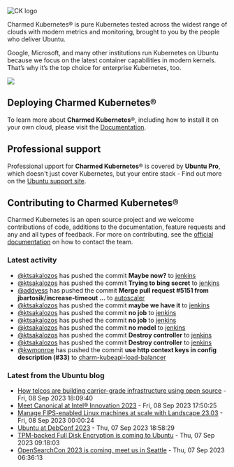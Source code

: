 ![CK logo](https://assets.ubuntu.com/v1/451d4cf4-Charmed+Kubernetes_RGB_onWhite_2022.svg)

Charmed Kubernetes® is pure Kubernetes tested across the widest range of clouds with modern metrics and monitoring, brought to you by the people who deliver Ubuntu.

Google, Microsoft, and many other institutions run Kubernetes on Ubuntu because we focus on the latest container capabilities in modern kernels. That’s why it’s the top choice for enterprise Kubernetes, too.

![](https://assets.ubuntu.com/v1/843c77b6-juju-at-a-glace.svg)

## Deploying Charmed Kubernetes®

To learn more about **Charmed Kubernetes**®, including how to install it on your own cloud, please visit the [Documentation][docs].

## Professional support

Professional upport for **Charmed Kubernetes**® is covered by **Ubuntu Pro**, which doesn't just cover Kubernetes, but your entire stack - Find out more on the [Ubuntu support site](https://ubuntu.com/support).

## Contributing to Charmed Kubernetes®

Charmed Kubernetes is an open source project and we welcome contributions of code, additions to the documentation, feature requests and any and all types of feedback. For more on contributing, see the [official documentation][get-in-touch] on how to contact the team.

<!-- LINKS -->
[docs]: https://ubuntu.com/kubernetes/docs
[get-in-touch]: https://ubuntu.com/kubernetes/docs/get-in-touch

### Latest activity

<!-- activity starts -->
 - [@ktsakalozos](https://github.com/ktsakalozos) has pushed the commit **Maybe now?** to [jenkins](https://github.com/charmed-kubernetes/jenkins)
 - [@ktsakalozos](https://github.com/ktsakalozos) has pushed the commit **Trying to bing secret** to [jenkins](https://github.com/charmed-kubernetes/jenkins)
 - [@addyess](https://github.com/addyess) has pushed the commit **Merge pull request #5151 from jbartosik/increase-timeout ...** to [autoscaler](https://github.com/charmed-kubernetes/autoscaler)
 - [@ktsakalozos](https://github.com/ktsakalozos) has pushed the commit **maybe we have it** to [jenkins](https://github.com/charmed-kubernetes/jenkins)
 - [@ktsakalozos](https://github.com/ktsakalozos) has pushed the commit **no job** to [jenkins](https://github.com/charmed-kubernetes/jenkins)
 - [@ktsakalozos](https://github.com/ktsakalozos) has pushed the commit **no job** to [jenkins](https://github.com/charmed-kubernetes/jenkins)
 - [@ktsakalozos](https://github.com/ktsakalozos) has pushed the commit **no model** to [jenkins](https://github.com/charmed-kubernetes/jenkins)
 - [@ktsakalozos](https://github.com/ktsakalozos) has pushed the commit **Destroy controller** to [jenkins](https://github.com/charmed-kubernetes/jenkins)
 - [@ktsakalozos](https://github.com/ktsakalozos) has pushed the commit **Destroy controller** to [jenkins](https://github.com/charmed-kubernetes/jenkins)
 - [@kwmonroe](https://github.com/kwmonroe) has pushed the commit **use http context keys in config description (#33)** to [charm-kubeapi-load-balancer](https://github.com/charmed-kubernetes/charm-kubeapi-load-balancer)
<!-- activity ends -->

<!-- roadmap starts -->

<!-- roadmap ends -->

### Latest from the Ubuntu blog

<!-- blog starts -->
* [How telcos are building carrier-grade infrastructure using open source](https://ubuntu.com//blog/how-telcos-are-building-carrier-grade-infrastructure-using-open-source) - Fri, 08 Sep 2023 18:09:40 
* [Meet Canonical at Intel® Innovation 2023](https://ubuntu.com//blog/meet-canonical-at-intel-innovation-2023) - Fri, 08 Sep 2023 17:50:25 
* [Manage FIPS-enabled Linux machines at scale with Landscape 23.03](https://ubuntu.com//blog/manage-fips-enabled-linux-machines-at-scale-with-landscape-23-03) - Fri, 08 Sep 2023 00:00:24 
* [Ubuntu at DebConf 2023](https://ubuntu.com//blog/ubuntu-at-debconf-2023) - Thu, 07 Sep 2023 18:58:29 
* [TPM-backed Full Disk Encryption is coming to Ubuntu](https://ubuntu.com//blog/tpm-backed-full-disk-encryption-is-coming-to-ubuntu) - Thu, 07 Sep 2023 09:18:03 
* [OpenSearchCon 2023 is coming, meet us in Seattle](https://ubuntu.com//blog/opensearchcon-canonical-2023) - Thu, 07 Sep 2023 06:36:13 
<!-- blog ends -->
